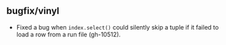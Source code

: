 ## bugfix/vinyl

* Fixed a bug when `index.select()` could silently skip a tuple if it failed to
  load a row from a run file (gh-10512).
